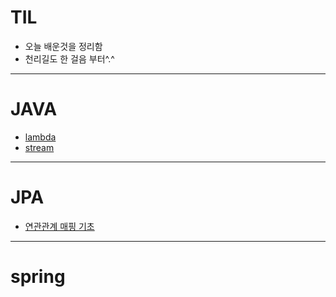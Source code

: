 # TIL
- 오늘 배운것을 정리함
- 천리길도 한 걸음 부터^.^

<hr>

# JAVA
* [lambda](./JAVA/lambda.md)
* [stream](./JAVA/stream.md)
<hr>

# JPA
* [연관관계 매핑 기초](./JPA/relational_mapping.md)
<hr>

# spring 


